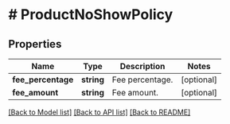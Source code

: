 # # ProductNoShowPolicy

## Properties

Name | Type | Description | Notes
------------ | ------------- | ------------- | -------------
**fee_percentage** | **string** | Fee percentage. | [optional]
**fee_amount** | **string** | Fee amount. | [optional]

[[Back to Model list]](../../README.md#models) [[Back to API list]](../../README.md#endpoints) [[Back to README]](../../README.md)
